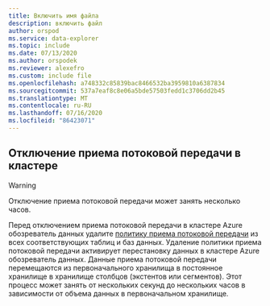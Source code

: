 ```yaml
---
title: Включить имя файла
description: включить файл
author: orspod
ms.service: data-explorer
ms.topic: include
ms.date: 07/13/2020
ms.author: orspodek
ms.reviewer: alexefro
ms.custom: include file
ms.openlocfilehash: a748332c85839bac8466532ba3959810a6387834
ms.sourcegitcommit: 537a7eaf8c8e06a5bde57503fedd1c3706dd2b45
ms.translationtype: MT
ms.contentlocale: ru-RU
ms.lasthandoff: 07/16/2020
ms.locfileid: "86423071"
---
```

## <a name="disable-streaming-ingestion-on-your-cluster"></a>Отключение приема потоковой передачи в кластере

> [!WARNING]
> Отключение приема потоковой передачи может занять несколько часов.

Перед отключением приема потоковой передачи в кластере Azure обозреватель данных удалите [политику приема потоковой передачи](../kusto/management/streamingingestionpolicy.md) из всех соответствующих таблиц и баз данных. Удаление политики приема потоковой передачи активирует перестановку данных в кластере Azure обозреватель данных. Данные приема потоковой передачи перемещаются из первоначального хранилища в постоянное хранилище в хранилище столбцов (экстентов или сегментов). Этот процесс может занять от нескольких секунд до нескольких часов в зависимости от объема данных в первоначальном хранилище.
